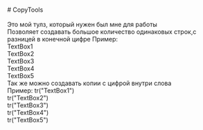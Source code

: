 <br># CopyTools</br>
<br>Это мой тулз, который нужен был мне для работы</br>
Позволяет создавать большое количество одинаковых строк,с разницей в конечной цифре
Пример:
  <br>  TextBox1
  <br>  TextBox2
  <br>  TextBox3
  <br>  TextBox4
  <br>  TextBox5
 <br>Так же можно создавать копии с цифрой внутри слова</br>
 Пример:
  tr("TextBox1")</br>
  tr("TextBox2")</br>
  tr("TextBox3")</br>
  tr("TextBox4")</br>
  tr("TextBox5")</br>
